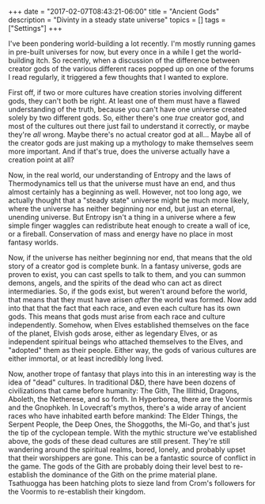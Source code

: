 +++
date = "2017-02-07T08:43:21-06:00"
title = "Ancient Gods"
description = "Divinty in a steady state universe"
topics = []
tags = ["Settings"]
+++

I've been pondering world-building a lot recently. I'm mostly running games in pre-built universes for now, but every once in a while I get the world-building itch. So recently, when a discussion of the difference between creator gods of the various different races popped up on one of the forums I read regularly, it triggered a few thoughts that I wanted to explore. 

First off, if two or more cultures have creation stories involving different gods, they can't both be right. At least one of them must have a flawed understanding of the truth, because you can't have one universe created solely by two different gods. So, either there's one *true* creator god, and most of the cultures out there just fail to understand it correctly, or maybe they're *all* wrong.  Maybe there's no actual creator god at all... Maybe all of the creator gods are just making up a mythology to make themselves seem more important. And if that's true, does the universe actually have a creation point at all?

Now, in the real world, our understanding of Entropy and the laws of Thermodynamics tell us that the universe must have an end, and thus almost certainly has a beginning as well. However, not too long ago, we actually thought that a "steady state" universe might be much more likely, where the universe has neither beginning nor end, but just an eternal, unending universe. But Entropy isn't a thing in a universe where a few simple finger waggles can redistribute heat enough to create a wall of ice, or a fireball. Conservation of mass and energy have no place in most fantasy worlds.

Now, if the universe has neither beginning nor end, that means that the old story of a creator god is complete bunk. In a fantasy universe, gods are proven to exist, you can cast spells to talk to them, and you can summon demons, angels, and the spirits of the dead who can act as direct intermediaries. So, if the gods exist, but weren't around before the world, that means that they must have arisen *after* the world was formed. Now add into that that the fact that each race, and even each culture has its own gods. This means that gods must arise from each race and culture independently. Somehow, when Elves established themselves on the face of the planet, Elvish gods arose, either as legendary Elves, or as independent spiritual beings who attached themselves to the Elves, and "adopted" them as their people. Either way, the gods of various cultures are either immortal, or at least incredibly long lived. 

Now, another trope of fantasy that plays into this in an interesting way is the idea of "dead" cultures. In traditional D&D, there have been dozens of civilizations that came before humanity: The Gith, The Illithid, Dragons, Aboleth, the Netherese, and so forth. In Hyperborea, there are the Voormis and the Gnophkeh. In Lovecraft's mythos, there's a wide array of ancient races who have inhabited earth before mankind: The Elder Things, the Serpent People, the Deep Ones, the Shoggoths, the Mi-Go, and that's just the tip of the cyclopean temple. With the mythic structure we've established above, the gods of these dead cultures are still present.  They're still wandering around the spiritual realms, bored, lonely, and probably upset that their worshippers are gone. This can be a fantastic source of conflict in the game. The gods of the Gith are probably doing their level best to re-establish the dominance of the Gith on the prime material plane. Tsathuogga has been hatching plots to sieze land from Crom's followers for the Voormis to re-establish their kingdom.
